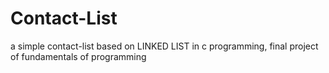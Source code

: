 # Contact-List
a simple contact-list based on LINKED LIST in c programming, final project of fundamentals of programming

